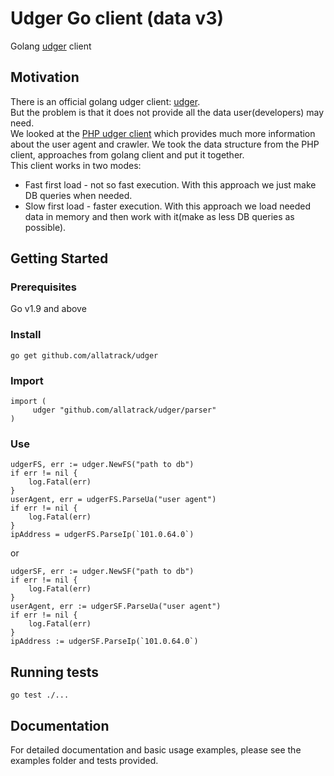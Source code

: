 # Udger Go client (data v3)

Golang [udger](https://udger.com/) client

## Motivation
There is an official golang udger client: [udger](https://github.com/udger/udger).    
But the problem is that it does not provide all the data user(developers) may need.      
We looked at the [PHP udger client](https://github.com/udger/udger-php) which provides much more information about
the user agent and crawler. We took the data structure from the PHP client, approaches from golang client
and put it together.   
This client works in two modes:    
 - Fast first load - not so fast execution. With this approach we just make DB queries when needed.   
 - Slow first load - faster execution. With this approach we load needed data in memory and then work with it(make as less DB   queries as possible).

## Getting Started

### Prerequisites
Go v1.9 and above

### Install
```
go get github.com/allatrack/udger
```
### Import
```
import (
     udger "github.com/allatrack/udger/parser"
)
```
### Use
```
udgerFS, err := udger.NewFS("path to db")
if err != nil {
    log.Fatal(err)
}
userAgent, err = udgerFS.ParseUa("user agent")
if err != nil {
    log.Fatal(err)
}
ipAddress = udgerFS.ParseIp(`101.0.64.0`)
```
or
```
udgerSF, err := udger.NewSF("path to db")
if err != nil {
    log.Fatal(err)
}
userAgent, err := udgerSF.ParseUa("user agent")
if err != nil {
    log.Fatal(err)
}
ipAddress := udgerSF.ParseIp(`101.0.64.0`)
```

## Running tests
```
go test ./...
```
## Documentation
For detailed documentation and basic usage examples, please see the examples folder and tests provided.
